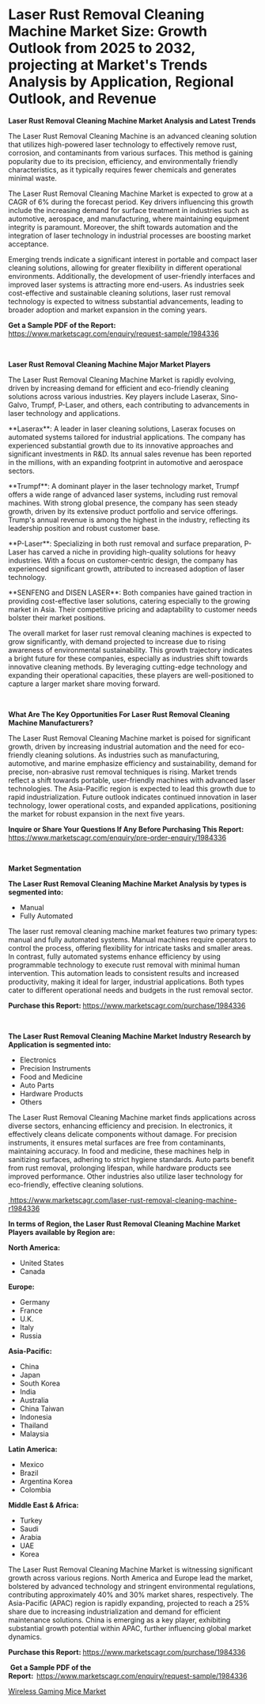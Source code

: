 <p><h1>Laser Rust Removal Cleaning Machine Market Size: Growth Outlook from 2025 to 2032, projecting at Market's Trends Analysis by Application, Regional Outlook, and Revenue</h1></p><p><strong>Laser Rust Removal Cleaning Machine Market Analysis and Latest Trends</strong></p>
<p><p>The Laser Rust Removal Cleaning Machine is an advanced cleaning solution that utilizes high-powered laser technology to effectively remove rust, corrosion, and contaminants from various surfaces. This method is gaining popularity due to its precision, efficiency, and environmentally friendly characteristics, as it typically requires fewer chemicals and generates minimal waste.</p><p>The Laser Rust Removal Cleaning Machine Market is expected to grow at a CAGR of 6% during the forecast period. Key drivers influencing this growth include the increasing demand for surface treatment in industries such as automotive, aerospace, and manufacturing, where maintaining equipment integrity is paramount. Moreover, the shift towards automation and the integration of laser technology in industrial processes are boosting market acceptance.</p><p>Emerging trends indicate a significant interest in portable and compact laser cleaning solutions, allowing for greater flexibility in different operational environments. Additionally, the development of user-friendly interfaces and improved laser systems is attracting more end-users. As industries seek cost-effective and sustainable cleaning solutions, laser rust removal technology is expected to witness substantial advancements, leading to broader adoption and market expansion in the coming years.</p></p>
<p><strong>Get a Sample PDF of the Report:&nbsp;</strong> <a href="https://www.marketscagr.com/enquiry/request-sample/1984336?utm_campaign=1895&utm_medium=2&utm_source=Github&utm_content=ia&utm_term=08022025&utm_id=laser-rust-removal-cleaning-machine">https://www.marketscagr.com/enquiry/request-sample/1984336</a></p>
<p>&nbsp;</p>
<p><strong>Laser Rust Removal Cleaning Machine Major Market Players</strong></p>
<p><p>The Laser Rust Removal Cleaning Machine Market is rapidly evolving, driven by increasing demand for efficient and eco-friendly cleaning solutions across various industries. Key players include Laserax, Sino-Galvo, Trumpf, P-Laser, and others, each contributing to advancements in laser technology and applications.</p><p>**Laserax**: A leader in laser cleaning solutions, Laserax focuses on automated systems tailored for industrial applications. The company has experienced substantial growth due to its innovative approaches and significant investments in R&D. Its annual sales revenue has been reported in the millions, with an expanding footprint in automotive and aerospace sectors.</p><p>**Trumpf**: A dominant player in the laser technology market, Trumpf offers a wide range of advanced laser systems, including rust removal machines. With strong global presence, the company has seen steady growth, driven by its extensive product portfolio and service offerings. Trump's annual revenue is among the highest in the industry, reflecting its leadership position and robust customer base.</p><p>**P-Laser**: Specializing in both rust removal and surface preparation, P-Laser has carved a niche in providing high-quality solutions for heavy industries. With a focus on customer-centric design, the company has experienced significant growth, attributed to increased adoption of laser technology. </p><p>**SENFENG and DISEN LASER**: Both companies have gained traction in providing cost-effective laser solutions, catering especially to the growing market in Asia. Their competitive pricing and adaptability to customer needs bolster their market positions.</p><p>The overall market for laser rust removal cleaning machines is expected to grow significantly, with demand projected to increase due to rising awareness of environmental sustainability. This growth trajectory indicates a bright future for these companies, especially as industries shift towards innovative cleaning methods. By leveraging cutting-edge technology and expanding their operational capacities, these players are well-positioned to capture a larger market share moving forward.</p></p>
<p>&nbsp;</p>
<p><strong>What Are The Key Opportunities For Laser Rust Removal Cleaning Machine Manufacturers?</strong></p>
<p><p>The Laser Rust Removal Cleaning Machine market is poised for significant growth, driven by increasing industrial automation and the need for eco-friendly cleaning solutions. As industries such as manufacturing, automotive, and marine emphasize efficiency and sustainability, demand for precise, non-abrasive rust removal techniques is rising. Market trends reflect a shift towards portable, user-friendly machines with advanced laser technologies. The Asia-Pacific region is expected to lead this growth due to rapid industrialization. Future outlook indicates continued innovation in laser technology, lower operational costs, and expanded applications, positioning the market for robust expansion in the next five years.</p></p>
<p><strong>Inquire or Share Your Questions If Any Before Purchasing This Report:</strong> <a href="https://www.marketscagr.com/enquiry/pre-order-enquiry/1984336?utm_campaign=1895&utm_medium=2&utm_source=Github&utm_content=ia&utm_term=08022025&utm_id=laser-rust-removal-cleaning-machine">https://www.marketscagr.com/enquiry/pre-order-enquiry/1984336</a></p>
<p>&nbsp;</p>
<p><strong>Market Segmentation</strong></p>
<p><strong>The Laser Rust Removal Cleaning Machine Market Analysis by types is segmented into:</strong></p>
<p><ul><li>Manual</li><li>Fully Automated</li></ul></p>
<p><p>The laser rust removal cleaning machine market features two primary types: manual and fully automated systems. Manual machines require operators to control the process, offering flexibility for intricate tasks and smaller areas. In contrast, fully automated systems enhance efficiency by using programmable technology to execute rust removal with minimal human intervention. This automation leads to consistent results and increased productivity, making it ideal for larger, industrial applications. Both types cater to different operational needs and budgets in the rust removal sector.</p></p>
<p><strong>Purchase this Report:&nbsp;</strong><a href="https://www.marketscagr.com/purchase/1984336?utm_campaign=1895&utm_medium=2&utm_source=Github&utm_content=ia&utm_term=08022025&utm_id=laser-rust-removal-cleaning-machine">https://www.marketscagr.com/purchase/1984336</a></p>
<p>&nbsp;</p>
<p><strong>The Laser Rust Removal Cleaning Machine Market Industry Research by Application is segmented into:</strong></p>
<p><ul><li>Electronics</li><li>Precision Instruments</li><li>Food and Medicine</li><li>Auto Parts</li><li>Hardware Products</li><li>Others</li></ul></p>
<p><p>The Laser Rust Removal Cleaning Machine market finds applications across diverse sectors, enhancing efficiency and precision. In electronics, it effectively cleans delicate components without damage. For precision instruments, it ensures metal surfaces are free from contaminants, maintaining accuracy. In food and medicine, these machines help in sanitizing surfaces, adhering to strict hygiene standards. Auto parts benefit from rust removal, prolonging lifespan, while hardware products see improved performance. Other industries also utilize laser technology for eco-friendly, effective cleaning solutions.</p></p>
<p><a href="https://www.marketscagr.com/laser-rust-removal-cleaning-machine-r1984336?utm_campaign=1895&utm_medium=2&utm_source=Github&utm_content=ia&utm_term=08022025&utm_id=laser-rust-removal-cleaning-machine">&nbsp;https://www.marketscagr.com/laser-rust-removal-cleaning-machine-r1984336</a></p>
<p><strong>In terms of Region, the Laser Rust Removal Cleaning Machine Market Players available by Region are:</strong></p>
<p>
    <p> <strong> North America: </strong>
        <ul>
            <li>United States</li>
            <li>Canada</li>
        </ul>
        </p> 
    <p> <strong> Europe: </strong>
        <ul>
            <li>Germany</li>
            <li>France</li>
            <li>U.K.</li>
            <li>Italy</li>
            <li>Russia</li>
        </ul>
        </p> 
    <p> <strong> Asia-Pacific: </strong>
        <ul>
            <li>China</li>
            <li>Japan</li>
            <li>South Korea</li>
            <li>India</li>
            <li>Australia</li>
            <li>China Taiwan</li>
            <li>Indonesia</li>
            <li>Thailand</li>
            <li>Malaysia</li>
        </ul>
        </p> 
    <p> <strong> Latin America: </strong>
        <ul>
            <li>Mexico</li>
            <li>Brazil</li>
            <li>Argentina Korea</li>
            <li>Colombia</li>
        </ul>
        </p> 
    <p> <strong> Middle East & Africa: </strong>
        <ul>
            <li>Turkey</li>
            <li>Saudi</li>
            <li>Arabia</li>
            <li>UAE</li>
            <li>Korea</li>
        </ul>
    </p>
    </p>
<p><p>The Laser Rust Removal Cleaning Machine Market is witnessing significant growth across various regions. North America and Europe lead the market, bolstered by advanced technology and stringent environmental regulations, contributing approximately 40% and 30% market shares, respectively. The Asia-Pacific (APAC) region is rapidly expanding, projected to reach a 25% share due to increasing industrialization and demand for efficient maintenance solutions. China is emerging as a key player, exhibiting substantial growth potential within APAC, further influencing global market dynamics.</p></p>
<p><strong>Purchase this Report: </strong><a href="https://www.marketscagr.com/purchase/1984336?utm_campaign=1895&utm_medium=2&utm_source=Github&utm_content=ia&utm_term=08022025&utm_id=laser-rust-removal-cleaning-machine">https://www.marketscagr.com/purchase/1984336</a></p>
<p>&nbsp;<strong>Get a Sample PDF of the Report:&nbsp;&nbsp;</strong><a href="https://www.marketscagr.com/enquiry/request-sample/1984336?utm_campaign=1895&utm_medium=2&utm_source=Github&utm_content=ia&utm_term=08022025&utm_id=laser-rust-removal-cleaning-machine">https://www.marketscagr.com/enquiry/request-sample/1984336</a></p>
<p><strong></strong></p>
<p><p><a href="https://github.com/mahnoor2003/Market-Research-Report-List-7/blob/main/wireless-gaming-mice-market.md?utm_campaign=1895&utm_medium=2&utm_source=Github&utm_content=ia&utm_term=08022025&utm_id=laser-rust-removal-cleaning-machine">Wireless Gaming Mice Market</a></p></p>